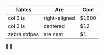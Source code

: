 | Tables        |      Are      |  Cool |
| ---------- | -------- | --- |
| col 3 is      | right-aligned | $1600 |
| col 2 is      |   centered    |   $12 |
| zebra stripes |   are neat    |    $1 |

:tada: :100:
